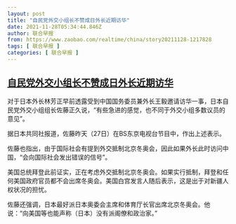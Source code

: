```yaml
---
layout: post
title: "自民党外交小组长不赞成日外长近期访华"
date: 2021-11-28T05:34:44.846Z
author: 联合早报
from: https://www.zaobao.com/realtime/china/story20211128-1217828
tags: [ 联合早报 ]
categories: [ 联合早报 ]
---
```

<!--1638103440000-->
[自民党外交小组长不赞成日外长近期访华](https://www.zaobao.com/realtime/china/story20211128-1217828)
------

<div>
<p>对于日本外长林芳正早前透露受到中国国务委员兼外长王毅邀请访华一事，日本自民党外交小组组长佐藤正久说，“有些急进的感觉，也不同于外交小组多数议员的意见”。</p><p>据日本共同社报道，佐藤昨天（27日）在BS东京电视台节目中，作出上述表示。</p><p>佐藤也指出，由于国际社会有提到外交抵制北京冬奥会，因此如果外长此时访问中国，“会向国际社会发出错误的信号”。</p><section id="imu"><div id="dfp-ad-imu1">        </div></section><p>美国总统拜登此前证实，正在考虑外交抵制北京冬奥会。如果实行抵制，拜登和任何美国政府官员都不会出席冬奥会。美国白宫发言人随后表示，这是出于对新疆人权状况的担忧。</p><p>佐藤还强调，日本最好派日本奥委会主席和体育厅长官出席北京冬奥会。他说：“向美国等也能声称（日本）没有派阁僚和政治家。”<br>&nbsp;</p>      <div class="cx_paywall_placeholder" id="sph_cdp_40"></div>
</div>
